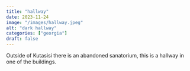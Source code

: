 ```yaml
---
title: "hallway"
date: 2023-11-24
image: "/images/hallway.jpeg"
alt: "dark hallway"
categories: ["georgia"]
draft: false
---
```


Outside of Kutasisi there is an abandoned sanatorium, this is a hallway in one of the buildings. 